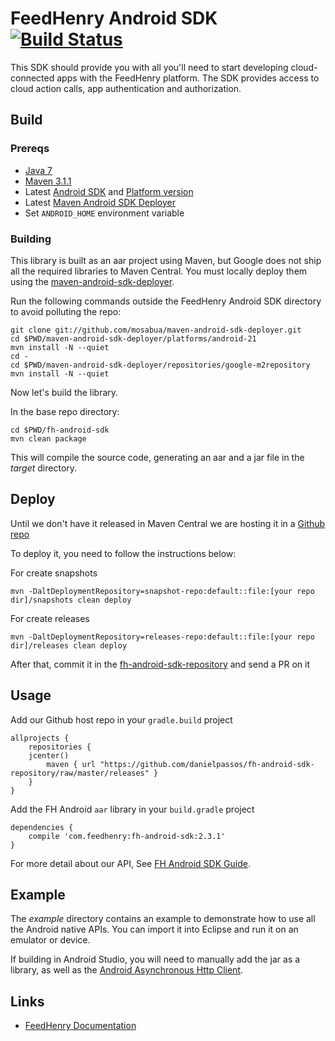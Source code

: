 # FeedHenry Android SDK [![Build Status](https://travis-ci.org/feedhenry/fh-android-sdk.png)](https://travis-ci.org/feedhenry/fh-android-sdk)


This SDK should provide you with all you'll need to start developing cloud-connected apps with the FeedHenry platform. The SDK provides access to cloud action calls, app authentication and authorization. 

## Build

### Prereqs

* [Java 7](http://www.oracle.com/technetwork/java/javase/downloads/index.html)
* [Maven 3.1.1](http://maven.apache.org/)
* Latest [Android SDK](https://developer.android.com/sdk/index.html) and [Platform version](http://developer.android.com/tools/revisions/platforms.html)
* Latest [Maven Android SDK Deployer](https://github.com/mosabua/maven-android-sdk-deployer)
* Set ```ANDROID_HOME``` environment variable

### Building

This library is built as an aar project using Maven, but Google does not ship all the required libraries to Maven Central. You must locally deploy them using the [maven-android-sdk-deployer](https://github.com/mosabua/maven-android-sdk-deployer).

Run the following commands outside the FeedHenry Android SDK directory to avoid polluting the repo:

```
git clone git://github.com/mosabua/maven-android-sdk-deployer.git
cd $PWD/maven-android-sdk-deployer/platforms/android-21
mvn install -N --quiet
cd -
cd $PWD/maven-android-sdk-deployer/repositories/google-m2repository
mvn install -N --quiet
```

Now let's build the library.

In the base repo directory:

```
cd $PWD/fh-android-sdk
mvn clean package
```

This will compile the source code, generating an aar and a jar file in the _target_ directory.

## Deploy

Until we don't have it released in Maven Central we are hosting it in a [Github repo](https://github.com/feedhenry/fh-android-sdk-repository)

To deploy it, you need to follow the instructions below:

For create snapshots

```shell
mvn -DaltDeploymentRepository=snapshot-repo:default::file:[your repo dir]/snapshots clean deploy
```

For create releases

```shell
mvn -DaltDeploymentRepository=releases-repo:default::file:[your repo dir]/releases clean deploy
```

After that, commit it in the [fh-android-sdk-repository](https://github.com/feedhenry/fh-android-sdk-repository) and send a PR on it

## Usage

Add our Github host repo in your `gradle.build` project

```
allprojects {
	repositories {
   	jcenter()
		maven { url "https://github.com/danielpassos/fh-android-sdk-repository/raw/master/releases" }
	}
}
```

Add the FH Android `aar` library in your `build.gradle` project

```
dependencies {
	compile 'com.feedhenry:fh-android-sdk:2.3.1'
}
```

For more detail about our API, See [FH Android SDK Guide](http://docs.feedhenry.com/v3/dev_tools/sdks/android.html).

## Example

The _example_ directory contains an example to demonstrate how to use all the Android native APIs. You can import it into Eclipse and run it on an emulator or device.

If building in Android Studio, you will need to manually add the jar as a library, as well as the [Android Asynchronous Http Client](http://loopj.com/android-async-http/).
	
## Links

* [FeedHenry Documentation](http://docs.feedhenry.com)